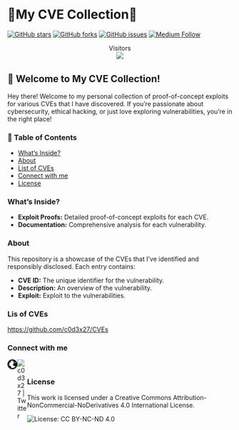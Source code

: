 <h1>🚀My CVE Collection🚀</h1>

[![GitHub stars](https://img.shields.io/github/stars/c0d3x27/CVEs?style=for-the-badge)](https://github.com/c0d3x27/CVEs/stargazers) [![GitHub forks](https://img.shields.io/github/forks/c0d3x27/CVEs?style=for-the-badge)](https://github.com/c0d3x27/CVEs/fork) [![GitHub issues](https://img.shields.io/github/issues/c0d3x27/CVEs?style=for-the-badge)](https://github.com/c0d3x27/CVEs/issues) [![Medium Follow](https://img.shields.io/badge/Follow-c0d3x27-1DA1F2?logo=medium&style=for-the-badge)](https://medium.com/m/signin?actionUrl=%2F_%2Fapi%2Fsubscriptions%2Fnewsletters%2F99b42b3db59f&operation=register)



<p align="center"> 
  Visitors<br>
  <img src="https://profile-counter.glitch.me/c0d3x27/count.svg" />
</p>

## 🎉 Welcome to My CVE Collection!

Hey there! Welcome to my personal collection of proof-of-concept exploits for various CVEs that I have discovered. If you’re passionate about cybersecurity, ethical hacking, or just love exploring vulnerabilities, you’re in the right place!

### 📜 Table of Contents
- [What’s Inside?](#What’-s-Inside?)
- [About](#about)
- [List of CVEs](#list-of-cves)
- [Connect with me](#license)
- [License](#connect-with-me)

### What’s Inside?
- **Exploit Proofs:** Detailed proof-of-concept exploits for each CVE.
- **Documentation:** Comprehensive analysis for each vulnerability.

### About
This repository is a showcase of the CVEs that I’ve identified and responsibly disclosed. Each entry contains:

- **CVE ID:** The unique identifier for the vulnerability.
- **Description:** An overview of the vulnerability.
- **Exploit:** Exploit to the vulnerabilities.
  
### Lis of CVEs
https://github.com/c0d3x27/CVEs

### Connect with me
[<img align="left" alt="c0d3x27.medium.com/" width="22px" src="https://raw.githubusercontent.com/iconic/open-iconic/master/svg/globe.svg" />][website]
[<img align="left" alt="c0d3x27 | Twitter" width="22px" src="https://cdn.jsdelivr.net/npm/simple-icons@v3/icons/twitter.svg" />][twitter]
<br/>
### License

This work is licensed under a <a href="https://creativecommons.org/licenses/by-nc-nd/4.0/" style="text-decoration: none;">Creative Commons Attribution-NonCommercial-NoDerivatives 4.0 International License</a>.

<a href="https://creativecommons.org/licenses/by-nc-nd/4.0/" style="text-decoration: none;"><img src="https://licensebuttons.net/l/by-nc-nd/4.0/88x31.png" alt="License: CC BY-NC-ND 4.0"></a>

[website]: https://c0d3x27.medium.com
[twitter]: https://twitter.com/c0d3x27

